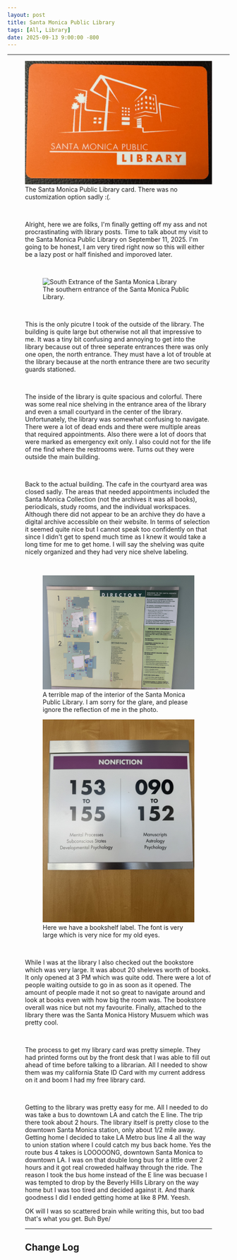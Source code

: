 ```yaml
---
layout: post
title: Santa Monica Public Library
tags: [All, Library]
date: 2025-09-13 9:00:00 -800
---
```

---
<div class="image-container">
      <figure>
            <img src="https://raw.githubusercontent.com/fiercefire/Blog-Assets/refs/heads/main/2025-09-13-Santa-Monica-Library/Santa%20Monica%20Library%20Card.jpeg" alt="Santa Moinca Public Library Card">
            <figcaption>The Santa Monica Public Library card. There was no customization option sadly :(.</figcaption>
      </figure>
      <figure>
<br>

Alright, here we are folks, I'm finally getting off my ass and not procrastinating with library posts. Time to talk about my visit to the Santa Monica Public Library on September 11, 2025.
I'm going to be honest,  I am very tired right now so this will either be a lazy post or half finished and imporoved later.

<br>

<div class="image-container">
      <figure>
            <img src="https://raw.githubusercontent.com/fiercefire/Blog-Assets/refs/heads/main/2025-09-13-Santa-Monica-Library/Santa%20Monica%20Exterior%20South.jpeg" alt="South Extrance of the Santa Monica Library">
            <figcaption>The southern entrance of the Santa Monica Public Library.</figcaption>
      </figure>
</div>

<br>

This is the only picutre I took of the outside of the library. The building is quite large but otherwise not all that impressive to me. It was a tiny bit confusing and annoying to get
into the library because out of three seperate entrances there was only one open, the north entrance. They must have a lot of trouble at the library because at the north entrance there
are two security guards stationed. 

<br>

The inside of the library is quite spacious and colorful. There was some real nice shelving in the entrance area of the library and even a small courtyard in the center of the library.
Unfortunately, the library was somewhat confusing to navigate. There were a lot of dead ends and there were multiple areas that required appointments. Also there were a lot of doors that
were marked as emergency exit only. I also could not for the life of me find where the restrooms were. Turns out they were outside the main building.

<br>

Back to the actual building. The cafe in the courtyard area was closed sadly. The areas that needed appointments included the Santa Monica Collection (not the archives it was all books), 
periodicals, study rooms, and the individual workspaces. Although there did not appear to be an archive they do have a digital archive accessible on their website. In terms of selection
it seemed quite nice but I cannot speak too confidently on that since I didn't get to spend much time as I knew it would take a long time for me to get home. I will say the shelving 
was quite nicely organized and they had very nice shelve labeling. 

<br> 

<div class="image-container">
      <figure>
            <img src="https://raw.githubusercontent.com/fiercefire/Blog-Assets/refs/heads/main/2025-09-13-Santa-Monica-Library/Santa%20Monica%20Map.jpeg" alt="Map of the Santa Monica Public Library">
            <figcaption>A terrible map of the interior of the Santa Monica Public Library. I am sorry for the glare, and please ignore the reflection of me in the photo.</figcaption>
      </figure>
      <figure>
            <img src="https://raw.githubusercontent.com/fiercefire/Blog-Assets/refs/heads/main/2025-09-13-Santa-Monica-Library/Santa%20Monica%20Shelve%20Label.jpeg" alt="Bookshelf Label">
            <figcaption>Here we have a bookshelf label. The font is very large which is very nice for my old eyes.</figcaption>
      </figure>
</div>

<br>

While I was at the library I also checked out the bookstore which was very large. It was about 20 sheleves worth of books. It only opened at 3 PM which was quite odd. There were a lot of 
people waiting outside to go in as soon as it opened. The amount of people made it not so great to navigate around and look at books even with how big the room was. The bookstore overall 
was nice but not my favourite. Finally, attached to the library there was the Santa Monica History Musuem which was pretty cool. 

<br>

The process to get my library card was pretty simeple. They had printed forms out by the front desk that I was able to fill out ahead of time before talking to a librarian. All I needed
to show them was my california State ID Card with my current address on it and boom I had my free library card. 

<br> 

Getting to the library was pretty easy for me. All I needed to do was take a bus to downtown LA and catch the E line. The trip there took about 2 hours. The library itself is pretty
close to the downtown Santa Monica station, only about 1/2 mile away. Getting home I decided to take LA Metro bus line 4 all the way to union station where I could catch my bus back home.
Yes the route bus 4 takes is LOOOOONG, downtown Santa Monica to downtown LA. I was on that double long bus for a little over 2 hours and it got real croweded halfway through the
ride. The reason I took the bus home instead of the E line was becuase I was tempted to drop by the Beverly Hills Library on the way home but I was too tired and decided against it. And
thank goodness I did I ended getting home at like 8 PM. Yeesh.

OK will I was so scattered brain while writing this, but too bad that's what you get. Buh Bye/

---
<h2>Change Log</h2>
